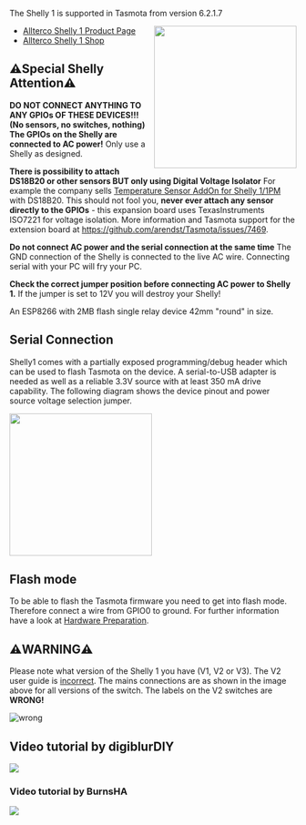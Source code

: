 The Shelly 1 is supported in Tasmota from version 6.2.1.7<br>

<img src="https://shelly.cloud/wp-content/uploads/2020/06/shelly1.jpg" width="250" align="right" />

* [Allterco Shelly 1 Product Page](https://shelly.cloud/shelly1-open-source/)
* [Allterco Shelly 1 Shop](https://shelly.cloud/product/shelly-1-open-source/)

## ⚠️️Special Shelly Attention⚠️️

**DO NOT CONNECT ANYTHING TO ANY GPIOs OF THESE DEVICES!!! (No sensors, no switches, nothing) <br>
The GPIOs on the Shelly are connected to AC power!** Only use a Shelly as designed. 

**There is possibility to attach DS18B20 or other sensors BUT only using Digital Voltage Isolator**
For example the company sells [Temperature Sensor AddOn for Shelly 1/1PM](https://shop.shelly.cloud/temperature-sensor-addon-for-shelly-1-1pm-wifi-smart-home-automation#312) with DS18B20. This should not fool you, **never ever attach any sensor directly to the GPIOs** - this expansion board uses TexasInstruments ISO7221 for voltage isolation. More information and Tasmota support for the extension board at https://github.com/arendst/Tasmota/issues/7469.

**Do not connect AC power and the serial connection at the same time**
The GND connection of the Shelly is connected to the live AC wire. Connecting serial with your PC will fry your PC.

**Check the correct jumper position before connecting AC power to Shelly 1.**
If the jumper is set to 12V you will destroy your Shelly!

An ESP8266 with 2MB flash single relay device 42mm "round" in size.

## Serial Connection
Shelly1 comes with a partially exposed programming/debug header which can be used to flash Tasmota on the device. A serial-to-USB adapter is needed as well as a reliable 3.3V source with at least 350 mA drive capability. The following diagram shows the device pinout and power source voltage selection jumper.

<img src="https://shelly.cloud/wp-content/uploads/2020/06/shelly1_pinout.jpg" height="250" />

## Flash mode
To be able to flash the Tasmota firmware you need to get into flash mode. Therefore connect a wire from GPIO0 to ground. For further information have a look at [Hardware Preparation](../Getting-Started#programming-mode).

## **⚠️️WARNING⚠️️**
Please note what version of the Shelly 1 you have (V1, V2 or V3). The V2 user guide is [incorrect](https://gallery.mailchimp.com/0d9bf8d9ddf1b29f33cb71ba5/images/cb16c7b5-5887-4ef2-b6c1-6e90ccaf648a.png?mc_cid=0a274764f3&mc_eid=05c10a130f). The mains connections are as shown in the image above for all versions of the switch. The labels on the V2 switches are **WRONG!**

![wrong](https://gallery.mailchimp.com/0d9bf8d9ddf1b29f33cb71ba5/images/cb16c7b5-5887-4ef2-b6c1-6e90ccaf648a.png?mc_cid=0a274764f3&mc_eid=05c10a130f)
## Video tutorial by digiblurDIY
[![](http://img.youtube.com/vi/mSENAY9_AlI/0.jpg)](http://www.youtube.com/watch?v=mSENAY9_AlI "")
### Video tutorial by BurnsHA
[![](http://img.youtube.com/vi/O5MT5t1DT6A/0.jpg)](http://www.youtube.com/watch?v=O5MT5t1DT6A "")
